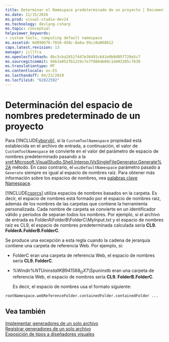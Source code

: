 ```yaml
---
title: Determinar el Namespace predeterminado de un proyecto | Documentos de Microsoft
ms.date: 11/15/2016
ms.prod: visual-studio-dev14
ms.technology: devlang-csharp
ms.topic: conceptual
helpviewer_keywords:
- custom tools, computing default namespace
ms.assetid: 6d890676-7016-458c-8a6a-95cc0a068612
caps.latest.revision: 13
manager: jillfra
ms.openlocfilehash: 0bc5cba2651f447e36491c641e9b0d05f728e5c7
ms.sourcegitcommit: 94b3a052fb1229c7e7f8804b09c1d403385c7630
ms.translationtype: MT
ms.contentlocale: es-ES
ms.lasthandoff: 04/23/2019
ms.locfileid: "62822592"
---
```

# <a name="determining-the-default-namespace-of-a-project"></a>Determinación del espacio de nombres predeterminado de un proyecto
Para [!INCLUDE[vbprvb](../includes/vbprvb-md.md)], si la `CustomToolNamespace` propiedad está establecida en el archivo de entrada, a continuación, el valor de `CustomToolNamespace` se convierte en el valor del parámetro de espacio de nombres predeterminado pasando a la <xref:Microsoft.VisualStudio.Shell.Interop.IVsSingleFileGenerator.Generate%2A> método. En caso contrario, el `wszDefaultNamespace` parámetro pasado a `Generate` siempre es igual al espacio de nombres raíz. Para obtener más información sobre los espacios de nombres, vea [palabras clave Namespace](http://msdn.microsoft.com/library/091a66eb-b10d-4f54-9102-5ac0d4bdb84b).  
  
 [!INCLUDE[csprcs](../includes/csprcs-md.md)] utiliza espacios de nombres basados en la carpeta. Es decir, el espacio de nombres está formado por el espacio de nombres raíz, además de los nombres de las carpetas que contiene la herramienta personalizada. Cada nombre de carpeta se convierte en un identificador válido y períodos de separan todos los nombres. Por ejemplo, si el archivo de entrada es FolderA\FolderB\FolderC\MyInput.txt y el espacio de nombres raíz es CL9, el espacio de nombres predeterminada calculada sería **CL9. FolderA.FolderB.FolderC**.  
  
 Se produce una excepción a esta regla cuando la cadena de jerarquía contiene una carpeta de referencia Web. Por ejemplo, si:  
  
- FolderC eran una carpeta de referencia Web, el espacio de nombres sería **CL9. FolderC**.  
  
- %Windir%$NTUninstallKB941568_DX7$\Spuninstb eran una carpeta de referencia Web, el espacio de nombres sería **CL9. FolderB.FolderC**.  
  
  Es decir, el espacio de nombres usa el formato siguiente:  
  
```  
rootNamespace.webReferenceFolder.containedFolder.containedFolder ...  
```  
  
## <a name="see-also"></a>Vea también  
 [Implementar generadores de un solo archivo](../extensibility/internals/implementing-single-file-generators.md)   
 [Registrar generadores de un solo archivo](../extensibility/internals/registering-single-file-generators.md)   
 [Exposición de tipos a diseñadores visuales](../extensibility/internals/exposing-types-to-visual-designers.md)